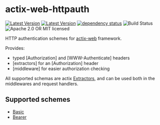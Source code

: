 # actix-web-httpauth

[![Latest Version](https://img.shields.io/crates/v/actix-web-httpauth.svg)](https://crates.io/crates/actix-web-httpauth)
[![Latest Version](https://docs.rs/actix-web-httpauth/badge.svg)](https://docs.rs/actix-web-httpauth)
[![dependency status](https://deps.rs/crate/actix-web-httpauth/0.4.0/status.svg)](https://deps.rs/crate/actix-web-httpauth/0.4.0)
![Build Status](https://github.com/actix/actix-web-httpauth/workflows/CI/badge.svg?branch=master&event=push)
![Apache 2.0 OR MIT licensed](https://img.shields.io/badge/license-Apache2.0%2FMIT-blue.svg)

HTTP authentication schemes for [actix-web](https://github.com/actix/actix-web) framework.

Provides:
 * typed [Authorization] and  [WWW-Authenticate] headers
 * [extractors] for an [Authorization] header
 * [middleware] for easier authorization checking

All supported schemas are actix [Extractors](https://docs.rs/actix-web/1.0.0/actix_web/trait.FromRequest.html),
and can be used both in the middlewares and request handlers.

## Supported schemes

 * [Basic](https://tools.ietf.org/html/rfc7617)
 * [Bearer](https://tools.ietf.org/html/rfc6750)
